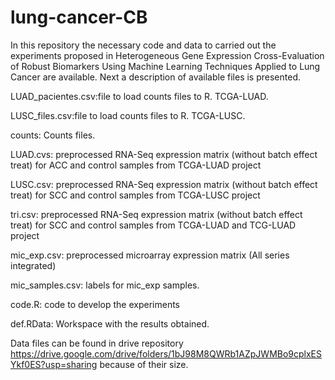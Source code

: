# lung-cancer-CB
In this repository the necessary code and data to carried out the experiments proposed in Heterogeneous Gene Expression Cross-Evaluation of Robust Biomarkers
Using Machine Learning Techniques Applied to Lung Cancer are available. Next a description of available files is presented.

LUAD_pacientes.csv:file to load counts files to R. TCGA-LUAD.

LUSC_files.csv:file to load counts files to R. TCGA-LUSC.

counts: Counts files.

LUAD.cvs: preprocessed RNA-Seq expression matrix (without batch effect treat) for ACC and control samples from TCGA-LUAD project

LUSC.csv: preprocessed RNA-Seq expression matrix (without batch effect treat) for SCC and control samples from TCGA-LUSC project

tri.csv: preprocessed RNA-Seq expression matrix (without batch effect treat) for SCC and control samples from TCGA-LUAD and TCG-LUAD project

mic_exp.csv: preprocessed microarray expression matrix (All series integrated)

mic_samples.csv: labels for mic_exp samples.

code.R: code to develop the experiments

def.RData: Workspace with the results obtained. 

Data files can be found in drive repository https://drive.google.com/drive/folders/1bJ98M8QWRb1AZpJWMBo9cplxESYkf0ES?usp=sharing because of their size.

